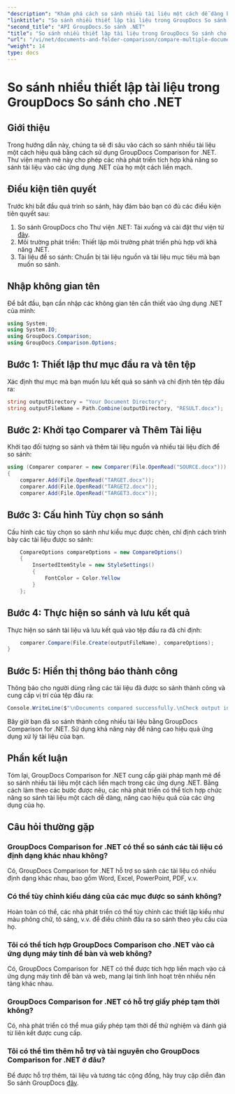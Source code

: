 ```yaml
---
"description": "Khám phá cách so sánh nhiều tài liệu một cách dễ dàng bằng GroupDocs Comparison for .NET. Làm theo hướng dẫn từng bước của chúng tôi để xử lý tài liệu liền mạch."
"linktitle": "So sánh nhiều thiết lập tài liệu trong GroupDocs So sánh cho .NET"
"second_title": "API GroupDocs.So sánh .NET"
"title": "So sánh nhiều thiết lập tài liệu trong GroupDocs So sánh cho .NET"
"url": "/vi/net/documents-and-folder-comparison/compare-multiple-documents-settings-dotnet/"
"weight": 14
type: docs
---
```

# So sánh nhiều thiết lập tài liệu trong GroupDocs So sánh cho .NET

## Giới thiệu
Trong hướng dẫn này, chúng ta sẽ đi sâu vào cách so sánh nhiều tài liệu một cách hiệu quả bằng cách sử dụng GroupDocs Comparison for .NET. Thư viện mạnh mẽ này cho phép các nhà phát triển tích hợp khả năng so sánh tài liệu vào các ứng dụng .NET của họ một cách liền mạch.
## Điều kiện tiên quyết
Trước khi bắt đầu quá trình so sánh, hãy đảm bảo bạn có đủ các điều kiện tiên quyết sau:
1. So sánh GroupDocs cho Thư viện .NET: Tải xuống và cài đặt thư viện từ [đây](https://releases.groupdocs.com/comparison/net/).
2. Môi trường phát triển: Thiết lập môi trường phát triển phù hợp với khả năng .NET.
3. Tài liệu để so sánh: Chuẩn bị tài liệu nguồn và tài liệu mục tiêu mà bạn muốn so sánh.

## Nhập không gian tên
Để bắt đầu, bạn cần nhập các không gian tên cần thiết vào ứng dụng .NET của mình:
```csharp
using System;
using System.IO;
using GroupDocs.Comparison;
using GroupDocs.Comparison.Options;
```
## Bước 1: Thiết lập thư mục đầu ra và tên tệp
Xác định thư mục mà bạn muốn lưu kết quả so sánh và chỉ định tên tệp đầu ra:
```csharp
string outputDirectory = "Your Document Directory";
string outputFileName = Path.Combine(outputDirectory, "RESULT.docx");
```
## Bước 2: Khởi tạo Comparer và Thêm Tài liệu
Khởi tạo đối tượng so sánh và thêm tài liệu nguồn và nhiều tài liệu đích để so sánh:
```csharp
using (Comparer comparer = new Comparer(File.OpenRead("SOURCE.docx")))
{
    comparer.Add(File.OpenRead("TARGET.docx"));
    comparer.Add(File.OpenRead("TARGET2.docx"));
    comparer.Add(File.OpenRead("TARGET3.docx"));
```
## Bước 3: Cấu hình Tùy chọn so sánh
Cấu hình các tùy chọn so sánh như kiểu mục được chèn, chỉ định cách trình bày các tài liệu được so sánh:
```csharp
    CompareOptions compareOptions = new CompareOptions()
    {
        InsertedItemStyle = new StyleSettings()
        {
            FontColor = Color.Yellow
        }
    };
```
## Bước 4: Thực hiện so sánh và lưu kết quả
Thực hiện so sánh tài liệu và lưu kết quả vào tệp đầu ra đã chỉ định:
```csharp
    comparer.Compare(File.Create(outputFileName), compareOptions);
}
```
## Bước 5: Hiển thị thông báo thành công
Thông báo cho người dùng rằng các tài liệu đã được so sánh thành công và cung cấp vị trí của tệp đầu ra:
```csharp
Console.WriteLine($"\nDocuments compared successfully.\nCheck output in {outputDirectory}.");
```
Bây giờ bạn đã so sánh thành công nhiều tài liệu bằng GroupDocs Comparison for .NET. Sử dụng khả năng này để nâng cao hiệu quả ứng dụng xử lý tài liệu của bạn.

## Phần kết luận
Tóm lại, GroupDocs Comparison for .NET cung cấp giải pháp mạnh mẽ để so sánh nhiều tài liệu một cách liền mạch trong các ứng dụng .NET. Bằng cách làm theo các bước được nêu, các nhà phát triển có thể tích hợp chức năng so sánh tài liệu một cách dễ dàng, nâng cao hiệu quả của các ứng dụng của họ.
## Câu hỏi thường gặp
### GroupDocs Comparison for .NET có thể so sánh các tài liệu có định dạng khác nhau không?
Có, GroupDocs Comparison for .NET hỗ trợ so sánh các tài liệu có nhiều định dạng khác nhau, bao gồm Word, Excel, PowerPoint, PDF, v.v.
### Có thể tùy chỉnh kiểu dáng của các mục được so sánh không?
Hoàn toàn có thể, các nhà phát triển có thể tùy chỉnh các thiết lập kiểu như màu phông chữ, tô sáng, v.v. để điều chỉnh đầu ra so sánh theo yêu cầu của họ.
### Tôi có thể tích hợp GroupDocs Comparison cho .NET vào cả ứng dụng máy tính để bàn và web không?
Có, GroupDocs Comparison for .NET có thể được tích hợp liền mạch vào cả ứng dụng máy tính để bàn và web, mang lại tính linh hoạt trên nhiều nền tảng khác nhau.
### GroupDocs Comparison for .NET có hỗ trợ giấy phép tạm thời không?
Có, nhà phát triển có thể mua giấy phép tạm thời để thử nghiệm và đánh giá từ liên kết được cung cấp.
### Tôi có thể tìm thêm hỗ trợ và tài nguyên cho GroupDocs Comparison for .NET ở đâu?
Để được hỗ trợ thêm, tài liệu và tương tác cộng đồng, hãy truy cập diễn đàn So sánh GroupDocs [đây](https://forum.groupdocs.com/c/comparison/12).